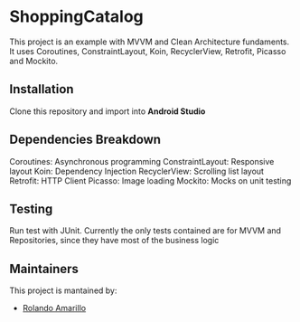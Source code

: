 # ShoppingCatalog

This project is an example with MVVM and Clean Architecture fundaments. It uses Coroutines, ConstraintLayout, Koin, RecyclerView, Retrofit, Picasso and Mockito.

## Installation
Clone this repository and import into **Android Studio**

## Dependencies Breakdown
Coroutines: Asynchronous programming
ConstraintLayout: Responsive layout
Koin: Dependency Injection
RecyclerView: Scrolling list layout
Retrofit: HTTP Client
Picasso: Image loading
Mockito: Mocks on unit testing

## Testing
Run test with JUnit. Currently the only tests contained are for MVVM and Repositories, since they have most of the business logic

## Maintainers
This project is mantained by:
* [Rolando Amarillo](https://github.com/rolandoamarillo)